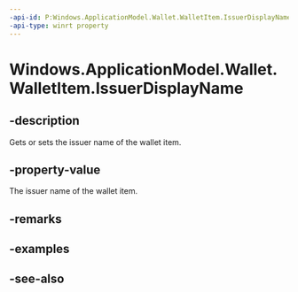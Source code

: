 ```yaml
---
-api-id: P:Windows.ApplicationModel.Wallet.WalletItem.IssuerDisplayName
-api-type: winrt property
---
```


<!-- Property syntax
public string IssuerDisplayName { get;  set; }
-->

# Windows.ApplicationModel.Wallet.WalletItem.IssuerDisplayName

## -description
Gets or sets the issuer name of the wallet item.

## -property-value
The issuer name of the wallet item.

## -remarks

## -examples

## -see-also
